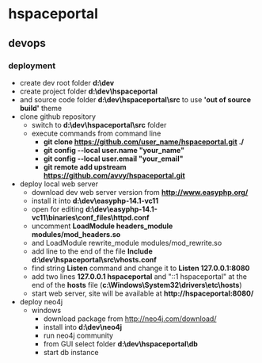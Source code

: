 hspaceportal
============

## devops
### deployment
* create dev root folder **d:\dev**
* create project folder **d:\dev\hspaceportal**
* and source code folder **d:\dev\hspaceportal\src** to use **'out of source build'** theme
* clone github repository
  * switch to **d:\dev\hspaceportal\src** folder
  * execute commands from command line
    * **git clone https://github.com/user_name/hspaceportal.git ./**
    * **git config --local user.name "your_name"**
    * **git config --local user.email "your_email"**
    * **git remote add upstream https://github.com/avvy/hspaceportal.git**
* deploy local web server
  * download dev web server version from **http://www.easyphp.org/** 
  * install it into **d:\dev\easyphp-14.1-vc11**
  * open for editing **d:\dev\easyphp-14.1-vc11\binaries\conf_files\httpd.conf**  
  * uncomment **LoadModule headers_module modules/mod_headers.so**
  * and LoadModule rewrite_module modules/mod_rewrite.so
  * add line to the end of the file **Include d:\dev\hspaceportal\src\vhosts.conf**
  * find string **Listen** command and change it to **Listen 127.0.0.1:8080**
  * add two lines **127.0.0.1 hspaceportal** and "::1 hspaceportal" at the end of the **hosts** file (**c:\Windows\System32\drivers\etc\hosts**)
  * start web server, site will be available at **http://hspaceportal:8080/**
* deploy neo4j
  * windows
    * download package from http://neo4j.com/download/
    * install into **d:\dev\neo4j**
    * run neo4j community
    * from GUI select folder **d:\dev\hspaceportal\db**
    * start db instance


